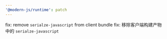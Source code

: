 ```yaml
---
'@modern-js/runtime': patch
---
```


fix: remove `serialze-javascript` from client bundle
fix: 移除客户端构建产物中的 `serialze-javascript`
